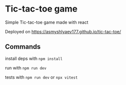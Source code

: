# Tic-tac-toe game

Simple Tic-tac-toe game made with react

Deployed on https://asmyshlyaev177.github.io/tic-tac-toe/

## Commands

install deps with `npm install`

run with `npm run dev`

tests with `npm run dev` or `npx vitest`
